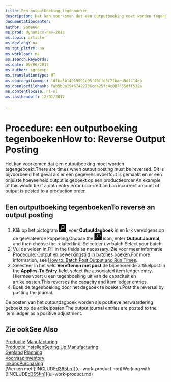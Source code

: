 ```yaml
---
title: Een outputboeking tegenboeken
description: Het kan voorkomen dat een outputboeking moet worden tegengeboekt. Dit is bijvoorbeeld het geval als er een gegevensinvoerfout is gemaakt en er een onjuiste hoeveelheid output is geboekt op een productieorder.
documentationcenter: 
author: SorenGP
ms.prod: dynamics-nav-2018
ms.topic: article
ms.devlang: na
ms.tgt_pltfrm: na
ms.workload: na
ms.search.keywords: 
ms.date: 09/06/2017
ms.author: sgroespe
ms.translationtype: HT
ms.sourcegitcommit: 1dfba8b14019991c95f40ffd5f7fbaed5df414eb
ms.openlocfilehash: fab5b0a19467422736cda25fc4c087655dff532a
ms.contentlocale: nl-nl
ms.lasthandoff: 12/01/2017

---
```

# <a name="how-to-reverse-output-posting"></a><span data-ttu-id="068ea-104">Procedure: een outputboeking tegenboeken</span><span class="sxs-lookup"><span data-stu-id="068ea-104">How to: Reverse Output Posting</span></span>
<span data-ttu-id="068ea-105">Het kan voorkomen dat een outputboeking moet worden tegengeboekt.</span><span class="sxs-lookup"><span data-stu-id="068ea-105">There are times when output posting must be reversed.</span></span> <span data-ttu-id="068ea-106">Dit is bijvoorbeeld het geval als er een gegevensinvoerfout is gemaakt en er een onjuiste hoeveelheid output is geboekt op een productieorder.</span><span class="sxs-lookup"><span data-stu-id="068ea-106">An example of this would be if a data entry error occurred and an incorrect amount of output is posted to a production order.</span></span>  

## <a name="to-reverse-an-output-posting"></a><span data-ttu-id="068ea-107">Een outputboeking tegenboeken</span><span class="sxs-lookup"><span data-stu-id="068ea-107">To reverse an output posting</span></span>  
1.  <span data-ttu-id="068ea-108">Klik op het pictogram ![Zoeken naar pagina of rapport](media/ui-search/search_small.png "pictogram Zoeken naar pagina of rapport"), voer **Outputdagboek** in en klik vervolgens op de gerelateerde koppeling.</span><span class="sxs-lookup"><span data-stu-id="068ea-108">Choose the ![Search for Page or Report](media/ui-search/search_small.png "Search for Page or Report icon") icon, enter **Output Journal**, and then choose the related link.</span></span> <span data-ttu-id="068ea-109">Selecteer uw batch.</span><span class="sxs-lookup"><span data-stu-id="068ea-109">Select your batch.</span></span>  
2. <span data-ttu-id="068ea-110">Vul de velden in.</span><span class="sxs-lookup"><span data-stu-id="068ea-110">Fill in the fields as necessary.</span></span> <span data-ttu-id="068ea-111">Zie voor meer informatie [Procedure: Output en bewerkingstijd in batches boeken](production-how-to-post-output-quantity.md).</span><span class="sxs-lookup"><span data-stu-id="068ea-111">For more information, see [How to: Batch Post Output and Run Times](production-how-to-post-output-quantity.md).</span></span>
3.  <span data-ttu-id="068ea-112">Selecteer in het veld **Vereffenen met post** de bijbehorende artikelpost.</span><span class="sxs-lookup"><span data-stu-id="068ea-112">In the **Applies-To Entry** field, select the associated item ledger entry.</span></span> <span data-ttu-id="068ea-113">Hiermee voert u een tegenboeking uit van de capaciteit en artikelposten.</span><span class="sxs-lookup"><span data-stu-id="068ea-113">This reverses the capacity and item ledger entries.</span></span>  
4. <span data-ttu-id="068ea-114">Boek de tegenboeking door het dagboek te boeken.</span><span class="sxs-lookup"><span data-stu-id="068ea-114">Post the reversal by posting the journal.</span></span>  

<span data-ttu-id="068ea-115">De posten van het outputdagboek worden als positieve herwaardering geboekt op de artikelposten.</span><span class="sxs-lookup"><span data-stu-id="068ea-115">The output journal entries are posted to the item ledger as a positive adjustment.</span></span>  

## <a name="see-also"></a><span data-ttu-id="068ea-116">Zie ook</span><span class="sxs-lookup"><span data-stu-id="068ea-116">See Also</span></span>  
 <span data-ttu-id="068ea-117">[Productie](production-manage-manufacturing.md)  </span><span class="sxs-lookup"><span data-stu-id="068ea-117">[Manufacturing](production-manage-manufacturing.md)  </span></span>  
 [<span data-ttu-id="068ea-118">Productie instellen</span><span class="sxs-lookup"><span data-stu-id="068ea-118">Setting Up Manufacturing</span></span>](production-configure-production-processes.md)  
 <span data-ttu-id="068ea-119">[Gepland](production-planning.md)    </span><span class="sxs-lookup"><span data-stu-id="068ea-119">[Planning](production-planning.md)    </span></span>  
 [<span data-ttu-id="068ea-120">Voorraad</span><span class="sxs-lookup"><span data-stu-id="068ea-120">Inventory</span></span>](inventory-manage-inventory.md)  
 [<span data-ttu-id="068ea-121">Inkoop</span><span class="sxs-lookup"><span data-stu-id="068ea-121">Purchasing</span></span>](purchasing-manage-purchasing.md)  
 <span data-ttu-id="068ea-122">[Werken met [!INCLUDE[d365fin](includes/d365fin_md.md)]](ui-work-product.md)</span><span class="sxs-lookup"><span data-stu-id="068ea-122">[Working with [!INCLUDE[d365fin](includes/d365fin_md.md)]](ui-work-product.md)</span></span>  

